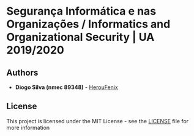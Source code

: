# Segurança Informática e nas Organizações / Informatics and Organizational Security | UA 2019/2020

## Authors

-   **Diogo Silva (nmec 89348)** - [HerouFenix](https://github.com/HerouFenix)

## License

This project is licensed under the MIT License - see the [LICENSE](https://github.com/heroufenix/sio/blob/master/LICENSE) file for more information

